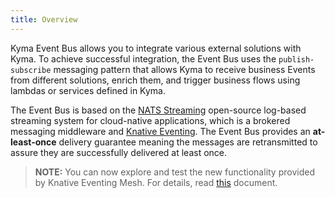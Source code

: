 ```yaml
---
title: Overview
---
```


Kyma Event Bus allows you to integrate various external solutions with Kyma. To achieve successful integration, the Event Bus uses the `publish-subscribe` messaging pattern that allows Kyma to receive business Events from different solutions, enrich them, and trigger business flows using lambdas or services defined in Kyma.

The Event Bus is based on the [NATS Streaming](https://github.com/nats-io/nats-streaming-server/releases) open-source log-based streaming system for cloud-native applications, which is a brokered messaging middleware and [Knative Eventing](https://knative.dev/docs/eventing/). The Event Bus provides an **at-least-once** delivery guarantee meaning the messages are retransmitted to assure they are successfully delivered at least once.

>**NOTE:** You can now explore and test the new functionality provided by Knative Eventing Mesh. For details, read [this](/components/event-bus/#details-knative-eventing-mesh) document.
